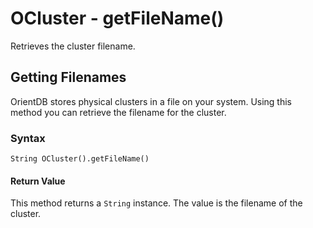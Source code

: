 
# OCluster - getFileName()

Retrieves the cluster filename.

## Getting Filenames

OrientDB stores physical clusters in a file on your system.  Using this method you can retrieve the filename for the cluster.

### Syntax

```
String OCluster().getFileName()
```

#### Return Value

This method returns a `String` instance.  The value is the filename of the cluster.

